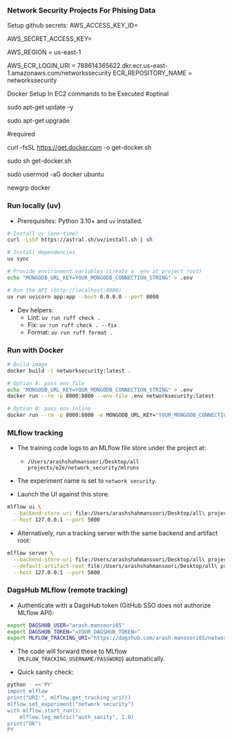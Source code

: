 ### Network Security Projects For Phising Data

Setup github secrets:
AWS_ACCESS_KEY_ID=

AWS_SECRET_ACCESS_KEY=

AWS_REGION = us-east-1

AWS_ECR_LOGIN_URI = 788614365622.dkr.ecr.us-east-1.amazonaws.com/networkssecurity
ECR_REPOSITORY_NAME = networkssecurity


Docker Setup In EC2 commands to be Executed
#optinal

sudo apt-get update -y

sudo apt-get upgrade

#required

curl -fsSL https://get.docker.com -o get-docker.sh

sudo sh get-docker.sh

sudo usermod -aG docker ubuntu

newgrp docker

### Run locally (uv)

- Prerequisites: Python 3.10+ and `uv` installed.

```bash
# Install uv (one-time)
curl -LsSf https://astral.sh/uv/install.sh | sh

# Install dependencies
uv sync

# Provide environment variables (create a .env at project root)
echo "MONGODB_URL_KEY=YOUR_MONGODB_CONNECTION_STRING" > .env

# Run the API (http://localhost:8000)
uv run uvicorn app:app --host 0.0.0.0 --port 8000
```

- Dev helpers:
  - Lint: `uv run ruff check .`
  - Fix: `uv run ruff check . --fix`
  - Format: `uv run ruff format .`

### Run with Docker

```bash
# Build image
docker build -t networksecurity:latest .

# Option A: pass env file
echo "MONGODB_URL_KEY=YOUR_MONGODB_CONNECTION_STRING" > .env
docker run --rm -p 8000:8000 --env-file .env networksecurity:latest

# Option B: pass env inline
docker run --rm -p 8000:8000 -e MONGODB_URL_KEY="YOUR_MONGODB_CONNECTION_STRING" networksecurity:latest
```

### MLflow tracking

- The training code logs to an MLflow file store under the project at:

  - `/Users/arashshahmansoori/Desktop/all projects/e2e/network_security/mlruns`

- The experiment name is set to `network security`.

- Launch the UI against this store:

```bash
mlflow ui \
  --backend-store-uri file:/Users/arashshahmansoori/Desktop/all\ projects/e2e/network_security/mlruns \
  --host 127.0.0.1 --port 5000
```

- Alternatively, run a tracking server with the same backend and artifact root:

```bash
mlflow server \
  --backend-store-uri file:/Users/arashshahmansoori/Desktop/all\ projects/e2e/network_security/mlruns \
  --default-artifact-root file:/Users/arashshahmansoori/Desktop/all\ projects/e2e/network_security/mlruns \
  --host 127.0.0.1 --port 5000
```

### DagsHub MLflow (remote tracking)

- Authenticate with a DagsHub token (GitHub SSO does not authorize MLflow API):

```bash
export DAGSHUB_USER="arash.mansoori65"
export DAGSHUB_TOKEN="<YOUR_DAGSHUB_TOKEN>"
export MLFLOW_TRACKING_URI="https://dagshub.com/arash.mansoori65/network-security.mlflow"
```

- The code will forward these to MLflow (`MLFLOW_TRACKING_USERNAME/PASSWORD`) automatically.

- Quick sanity check:

```bash
python - <<'PY'
import mlflow
print("URI:", mlflow.get_tracking_uri())
mlflow.set_experiment("network security")
with mlflow.start_run():
    mlflow.log_metric("auth_sanity", 1.0)
print("OK")
PY
```